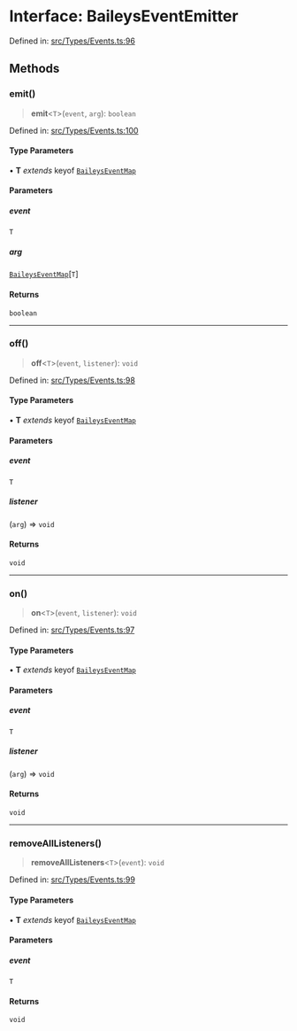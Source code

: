 # Interface: BaileysEventEmitter

Defined in: [src/Types/Events.ts:96](https://github.com/Fokusdotid/Baileys/blob/e5a24e138f3b69cf124e0406999e537d5c9a6c18/src/Types/Events.ts#L96)

## Methods

### emit()

> **emit**\<`T`\>(`event`, `arg`): `boolean`

Defined in: [src/Types/Events.ts:100](https://github.com/Fokusdotid/Baileys/blob/e5a24e138f3b69cf124e0406999e537d5c9a6c18/src/Types/Events.ts#L100)

#### Type Parameters

• **T** *extends* keyof [`BaileysEventMap`](../type-aliases/BaileysEventMap.md)

#### Parameters

##### event

`T`

##### arg

[`BaileysEventMap`](../type-aliases/BaileysEventMap.md)\[`T`\]

#### Returns

`boolean`

***

### off()

> **off**\<`T`\>(`event`, `listener`): `void`

Defined in: [src/Types/Events.ts:98](https://github.com/Fokusdotid/Baileys/blob/e5a24e138f3b69cf124e0406999e537d5c9a6c18/src/Types/Events.ts#L98)

#### Type Parameters

• **T** *extends* keyof [`BaileysEventMap`](../type-aliases/BaileysEventMap.md)

#### Parameters

##### event

`T`

##### listener

(`arg`) => `void`

#### Returns

`void`

***

### on()

> **on**\<`T`\>(`event`, `listener`): `void`

Defined in: [src/Types/Events.ts:97](https://github.com/Fokusdotid/Baileys/blob/e5a24e138f3b69cf124e0406999e537d5c9a6c18/src/Types/Events.ts#L97)

#### Type Parameters

• **T** *extends* keyof [`BaileysEventMap`](../type-aliases/BaileysEventMap.md)

#### Parameters

##### event

`T`

##### listener

(`arg`) => `void`

#### Returns

`void`

***

### removeAllListeners()

> **removeAllListeners**\<`T`\>(`event`): `void`

Defined in: [src/Types/Events.ts:99](https://github.com/Fokusdotid/Baileys/blob/e5a24e138f3b69cf124e0406999e537d5c9a6c18/src/Types/Events.ts#L99)

#### Type Parameters

• **T** *extends* keyof [`BaileysEventMap`](../type-aliases/BaileysEventMap.md)

#### Parameters

##### event

`T`

#### Returns

`void`
